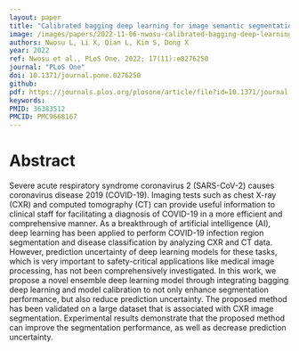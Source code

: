 ```yaml
---
layout: paper
title: "Calibrated bagging deep learning for image semantic segmentation: A case study on COVID-19 chest X-ray image"
image: /images/papers/2022-11-06-nwosu-calibrated-bagging-deep-learning.png
authors: Nwosu L, Li X, Qian L, Kim S, Dong X
year: 2022
ref: Nwosu et al., PLoS One. 2022; 17(11):e0276250
journal: "PLoS One"
doi: 10.1371/journal.pone.0276250
github:
pdf: https://journals.plos.org/plosone/article/file?id=10.1371/journal.pone.0276250&type=printable
keywords: 
PMID: 36383512
PMCID: PMC9668167
---
```


# Abstract

Severe acute respiratory syndrome coronavirus 2 (SARS-CoV-2) causes coronavirus disease 2019 (COVID-19). Imaging tests such as chest X-ray (CXR) and computed tomography (CT) can provide useful information to clinical staff for facilitating a diagnosis of COVID-19 in a more efficient and comprehensive manner. As a breakthrough of artificial intelligence (AI), deep learning has been applied to perform COVID-19 infection region segmentation and disease classification by analyzing CXR and CT data. However, prediction uncertainty of deep learning models for these tasks, which is very important to safety-critical applications like medical image processing, has not been comprehensively investigated. In this work, we propose a novel ensemble deep learning model through integrating bagging deep learning and model calibration to not only enhance segmentation performance, but also reduce prediction uncertainty. The proposed method has been validated on a large dataset that is associated with CXR image segmentation. Experimental results demonstrate that the proposed method can improve the segmentation performance, as well as decrease prediction uncertainty.
